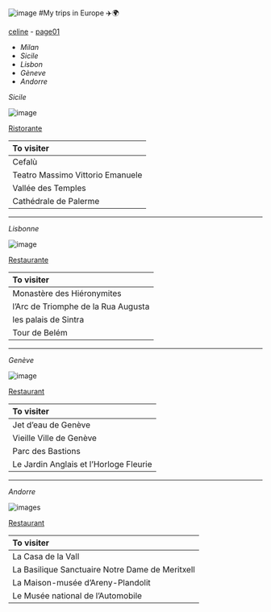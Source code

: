 ![image](https://media.istockphoto.com/id/1042534060/fr/vectoriel/ic%C3%B4ne-de-vector-avion-ligne-chemin-de-la-route-de-vol-avion-a%C3%A9rienne-avec-start-point-et.jpg?s=612x612&w=0&k=20&c=nFduod7IHRRv_uwkw8AFfqV16iQ7P7vm6LVp6GJ8CRI=
)
#My trips in Europe ✈️🌍

[celine](celine.md) -  [page01](Page01.md)

- *Milan*
- *Sicile*
- *Lisbon*
- *Gèneve*
- *Andorre*

*Sicile*

![image](https://media.istockphoto.com/id/1126853289/fr/photo/golfe-de-mondello-et-monte-pellegrino.jpg?s=612x612&w=0&k=20&c=_-kVo_f8lQOm0kd2yKTaI3vTzLLUfbWe8mVyDYJGPnM=)

[Ristorante](https://www.tripadvisor.fr/Restaurants-g187890-Palermo_Province_of_Palermo_Sicily.html)

|To visiter|
|:-----------|
|Cefalù|
|Teatro Massimo Vittorio Emanuele| 
|Vallée des Temples|
|Cathédrale de Palerme|
---
*Lisbonne*

![image](https://media.istockphoto.com/id/1221460597/fr/photo/tramway-vintage-jaune-dans-la-rue-%C3%A0-lisbonne-portugal.jpg?s=612x612&w=0&k=20&c=itdXFV7R7AacSpUe3xNgqMQinX2wdgD8kiwAq5JtEvk=)


[Restaurante](https://lisbontouristinformation.com/fr/guide-lifestyle-a-lisbonne/restaurants-a-lisbonne/meilleurs-restaurants-a-lisbonne/)

|To visiter|
|:-----------|
| Monastère des Hiéronymites|
|l’Arc de Triomphe de la Rua Augusta| 
|les palais de Sintra|
|Tour de Belém|
---
*Genève*

![image](https://media.istockphoto.com/id/488057454/fr/photo/fontaine-avec-jet-deau-arc-en-ciel-%C3%A0-gen%C3%A8ve.jpg?s=612x612&w=0&k=20&c=gfZtSSH-vfrXyjzJfQoCX7YwQpKO13K_yg--rFvAd5U=)

[Restaurant](https://www.myswitzerland.com/fr-fr/decouvrir/a-manger-a-boire/selection-de-restaurants-rechercher/?gclid=CjwKCAjwsKqoBhBPEiwALrrqiPdRDlgsuJuWi_yJihMqlHvhun1aBcs4NATfMMkIPuxb0NV3Yv8VLhoCobMQAvD_BwE)

|To visiter|
|:-----------|
|Jet d’eau de Genève|
|Vieille Ville de Genève| 
|Parc des Bastions|
|Le Jardin Anglais et l’Horloge Fleurie|
---
*Andorre*

![images](https://media.istockphoto.com/id/1196322575/fr/photo/pont-de-paris-in-andorra-la-vella.jpg?s=612x612&w=0&k=20&c=LI23SYmEXaIyEIUskxEIPsPj_IZDDpiZCTkthBzrG4o=)

[Restaurant](https://fr.restaurantguru.com/Andorra-la-Vella)

|To visiter|
|:-----------|
|La Casa de la Vall |
|La Basilique Sanctuaire Notre Dame de Meritxell| 
|La Maison-musée d’Areny-Plandolit|
Le Musée national de l’Automobile||